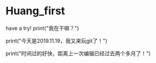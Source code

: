 ﻿# Huang_first
have a try!
print("我在干嘛？")

print("今天是2019.11.19，我又来玩git了！")

print("时间过的好快，距离上一次编辑已经过去两个多月了！")
